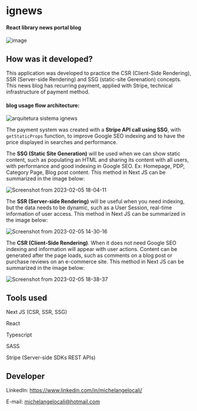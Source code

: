 # ignews

#### React library news portal blog

![image](https://user-images.githubusercontent.com/90471567/216835616-313bcb2d-a2b6-4d12-9fe2-6f1ebd038c2d.png)

## How was it developed?

This application was developed to practice the CSR (Client-Side Rendering), SSR (Server-side Rendering) and SSG (static-site Gerenation) concepts.
This news blog has recurring payment, applied with Stripe, technical infrastructure of payment method.

#### blog usage flow architecture:

![arquitetura sistema ignews](https://user-images.githubusercontent.com/90471567/216835948-10fe937b-dc11-46f5-8665-ed3770bf679c.png)

The payment system was created with a **Stripe API call using SSG**, with `getStaticProps` function, to improve Google SEO indexing and to have the price displayed in searches and performance.

The **SSG (Static Site Generation)** will be used when we can show static content, such as populating an HTML and sharing its content with all users, with performance and good indexing in Google SEO. Ex: Homepage, PDP, Category Page, Blog post content. This method in Next JS can be summarized in the image below:

![Screenshot from 2023-02-05 18-04-11](https://user-images.githubusercontent.com/90471567/216846315-b611260e-ef9c-429e-91ed-6062438e97b5.png)

The **SSR (Server-side Rendering)** will be useful when you need indexing, but the data needs to be dynamic, such as a User Session, real-time information of user access. This method in Next JS can be summarized in the image below:

![Screenshot from 2023-02-05 14-30-16](https://user-images.githubusercontent.com/90471567/216836045-c8987af4-2a88-43f0-94f2-9166ad4ee299.png)

The **CSR (Client-Side Rendering)**. When it does not need Google SEO indexing and information will appear with user actions. Content can be generated after the page loads, such as comments on a blog post or purchase reviews on an e-commerce site. This method in Next JS can be summarized in the image below:

![Screenshot from 2023-02-05 18-38-37](https://user-images.githubusercontent.com/90471567/216847553-3d0887bb-6a84-4334-9299-0ccff6e2fae5.png)

## Tools used

Next JS (CSR, SSR, SSG)

React

Typescript

SASS

Stripe (Server-side SDKs REST APIs)

## Developer

LinkedIn:
https://www.linkedin.com/in/michelangelocali/

E-mail:
michelangelocali@hotmail.com
